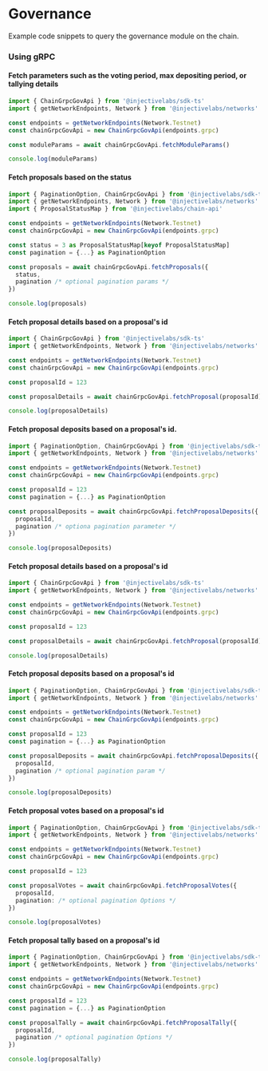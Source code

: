 # Governance

Example code snippets to query the governance module on the chain.

### Using gRPC

#### Fetch parameters such as the voting period, max depositing period, or tallying details

```ts
import { ChainGrpcGovApi } from '@injectivelabs/sdk-ts'
import { getNetworkEndpoints, Network } from '@injectivelabs/networks'

const endpoints = getNetworkEndpoints(Network.Testnet)
const chainGrpcGovApi = new ChainGrpcGovApi(endpoints.grpc)

const moduleParams = await chainGrpcGovApi.fetchModuleParams()

console.log(moduleParams)
```

#### Fetch proposals based on the status

```ts
import { PaginationOption, ChainGrpcGovApi } from '@injectivelabs/sdk-ts'
import { getNetworkEndpoints, Network } from '@injectivelabs/networks'
import { ProposalStatusMap } from '@injectivelabs/chain-api'

const endpoints = getNetworkEndpoints(Network.Testnet)
const chainGrpcGovApi = new ChainGrpcGovApi(endpoints.grpc)

const status = 3 as ProposalStatusMap[keyof ProposalStatusMap]
const pagination = {...} as PaginationOption

const proposals = await chainGrpcGovApi.fetchProposals({
  status,
  pagination /* optional pagination params */
})

console.log(proposals)
```

#### Fetch proposal details based on a proposal's id

```ts
import { ChainGrpcGovApi } from '@injectivelabs/sdk-ts'
import { getNetworkEndpoints, Network } from '@injectivelabs/networks'

const endpoints = getNetworkEndpoints(Network.Testnet)
const chainGrpcGovApi = new ChainGrpcGovApi(endpoints.grpc)

const proposalId = 123

const proposalDetails = await chainGrpcGovApi.fetchProposal(proposalId)

console.log(proposalDetails)
```

#### Fetch proposal deposits based on a proposal's id.

```ts
import { PaginationOption, ChainGrpcGovApi } from '@injectivelabs/sdk-ts'
import { getNetworkEndpoints, Network } from '@injectivelabs/networks'

const endpoints = getNetworkEndpoints(Network.Testnet)
const chainGrpcGovApi = new ChainGrpcGovApi(endpoints.grpc)

const proposalId = 123
const pagination = {...} as PaginationOption

const proposalDeposits = await chainGrpcGovApi.fetchProposalDeposits({
  proposalId,
  pagination /* optiona pagination parameter */
})

console.log(proposalDeposits)
```

#### Fetch proposal details based on a proposal's id

```ts
import { ChainGrpcGovApi } from '@injectivelabs/sdk-ts'
import { getNetworkEndpoints, Network } from '@injectivelabs/networks'

const endpoints = getNetworkEndpoints(Network.Testnet)
const chainGrpcGovApi = new ChainGrpcGovApi(endpoints.grpc)

const proposalId = 123

const proposalDetails = await chainGrpcGovApi.fetchProposal(proposalId)

console.log(proposalDetails)
```

#### Fetch proposal deposits based on a proposal's id

```ts
import { PaginationOption, ChainGrpcGovApi } from '@injectivelabs/sdk-ts'
import { getNetworkEndpoints, Network } from '@injectivelabs/networks'

const endpoints = getNetworkEndpoints(Network.Testnet)
const chainGrpcGovApi = new ChainGrpcGovApi(endpoints.grpc)

const proposalId = 123
const pagination = {...} as PaginationOption

const proposalDeposits = await chainGrpcGovApi.fetchProposalDeposits({
  proposalId,
  pagination /* optional pagination param */
})

console.log(proposalDeposits)
```

#### Fetch proposal votes based on a proposal's id

```ts
import { PaginationOption, ChainGrpcGovApi } from '@injectivelabs/sdk-ts'
import { getNetworkEndpoints, Network } from '@injectivelabs/networks'

const endpoints = getNetworkEndpoints(Network.Testnet)
const chainGrpcGovApi = new ChainGrpcGovApi(endpoints.grpc)

const proposalId = 123

const proposalVotes = await chainGrpcGovApi.fetchProposalVotes({
  proposalId,
  pagination: /* optional pagination Options */
})

console.log(proposalVotes)
```

#### Fetch proposal tally based on a proposal's id

```ts
import { PaginationOption, ChainGrpcGovApi } from '@injectivelabs/sdk-ts'
import { getNetworkEndpoints, Network } from '@injectivelabs/networks'

const endpoints = getNetworkEndpoints(Network.Testnet)
const chainGrpcGovApi = new ChainGrpcGovApi(endpoints.grpc)

const proposalId = 123
const pagination = {...} as PaginationOption

const proposalTally = await chainGrpcGovApi.fetchProposalTally({
  proposalId,
  pagination /* optional pagination Options */
})

console.log(proposalTally)
```

